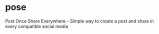 # pose
Post Once Share Everywhere - Simple way to create a post and share in every compatible social media
